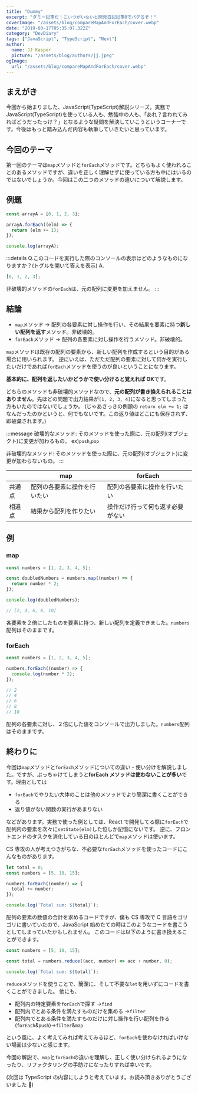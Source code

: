 ```yaml
---
title: "Dummy"
excerpt: "ダミー記事だ！こいつがいないと開発日記記事0でバグるぞ！"
coverImage: "/assets/blog/compareMapAndForEach/cover.webp"
date: "2019-03-17T05:35:07.322Z"
category: "DevDiary"
tags: ["JavaScript", "TypeScript", "Next"]
author:
  name: JJ Kasper
  picture: "/assets/blog/authors/jj.jpeg"
ogImage:
  url: "/assets/blog/compareMapAndForEach/cover.webp"
---
```


## まえがき

今回から始まりました、JavaScript(TypeScript)解説シリーズ。実務で JavaScript(TypeScript)を使っている人も、勉強中の人も、「あれ？言われてみればどうだったっけ？」となるような疑問を解決していこうというコーナーです。今後はもっと踏み込んだ内容も執筆していきたいと思っています。

## 今回のテーマ

第一回のテーマは`map`メソッドと`forEach`メソッドです。どちらもよく使われることのあるメソッドですが、違いを正しく理解せずに使っている方も中にはいるのではないでしょうか。今回はこの二つのメソッドの違いについて解説します。

## 例題

```js
const arrayA = [0, 1, 2, 3];

arrayA.forEach((elm) => {
  return (elm += 1);
});

console.log(arrayA);
```

:::details Q.このコードを実行した際のコンソールの表示はどのようなものになりますか？(トグルを開いて答えを表示)
A.

```js
[0, 1, 2, 3];
```

非破壊的メソッドの`forEach`は、元の配列に変更を加えません。
:::

## 結論

- `map`メソッド → 配列の各要素に対し操作を行い、その結果を要素に持つ**新しい配列を返す**メソッド。非破壊的。
- `forEach`メソッド → 配列の各要素に対し操作を行うメソッド。非破壊的。

`map`メソッドは既存の配列の要素から、新しい配列を作成するという目的がある場合に用いられます。
逆にいえば、ただただ配列の要素に対して何かを実行したいだけであれば`forEach`メソッドを使うのが良いということになります。

**基本的に、配列を返したいかどうかで使い分けると覚えれば OK**です。

どちらのメソッドも非破壊的メソッドなので、**元の配列が書き換えられることはありません**。先ほどの問題で出力結果が`[1, 2, 3, 4]`になると思ってしまった方もいたのではないでしょうか。
(じゃあさっきの例題の `return elm += 1;` はなんだったのかというと、何でもないです。この返り値はどこにも保存されず、即破棄されます。)

:::message
破壊的なメソッド: そのメソッドを使った際に、元の配列(オブジェクト)に変更が加わるもの。 ex)`push`,`pop`

非破壊的なメソッド: そのメソッドを使った際に、元の配列(オブジェクト)に変更が加わらないもの。
:::

|        | map                          | forEach                          |
| ------ | ---------------------------- | -------------------------------- |
| 共通点 | 配列の各要素に操作を行いたい | 配列の各要素に操作を行いたい     |
| 相違点 | 結果から配列を作りたい       | 操作だけ行って何も返す必要がない |

## 例

### map

```js
const numbers = [1, 2, 3, 4, 5];

const doubledNumbers = numbers.map((number) => {
  return number * 2;
});

console.log(doubledNumbers);

// [2, 4, 6, 8, 10]
```

各要素を２倍にしたものを要素に持つ、新しい配列を定義できました。`numbers`配列はそのままです。

### forEach

```js
const numbers = [1, 2, 3, 4, 5];

numbers.forEach((number) => {
  console.log(number * 2);
});

// 2
// 4
// 6
// 8
// 10
```

配列の各要素に対し、２倍にした値をコンソールで出力しました。`numbers`配列はそのままです。

## 終わりに

今回は`map`メソッドと`forEach`メソッドについての違い・使い分けを解説しました。ですが、ぶっちゃけてしまうと**forEach メソッドは使わないことが多い**です。理由としては

- `forEach`でやりたい大体のことは他のメソッドでより簡潔に書くことができる
- 返り値がない関数の実行があまりない

などがあります。実務で使った例としては、React で開発してる際に`forEach`で配列内の要素を次々に`setState(elm)`した位しか記憶にないです。
逆に、フロントエンドのタスクを消化している日のほとんどで`map`メソッドは使います。

CS 専攻の人が考えつきがちな、不必要な`forEach`メソッドを使ったコードにこんなものがあります。

```js
let total = 0;
const numbers = [5, 10, 15];

numbers.forEach((number) => {
  total += number;
});

console.log(`Total sum: ${total}`);
```

配列の要素の数値の合計を求めるコードですが、僕も CS 専攻で C 言語をゴリゴリに書いていたので、JavaScript 始めたての時はこのようなコードを書こうとしてしまっていたかもしれません。
このコードは以下のように書き換えることができます。

```js
const numbers = [5, 10, 15];

const total = numbers.reduce((acc, number) => acc + number, 0);

console.log(`Total sum: ${total}`);
```

`reduce`メソッドを使うことで、簡潔に、そして不要な`let`を用いずにコードを書くことができました。
他にも、

- 配列内の特定要素を`forEach`で探す →`find`
- 配列内でとある条件を満たすものだけを集める →`filter`
- 配列内でとある条件を満たすものだけに対し操作を行い配列を作る(`forEach`&`push`)→`filter`&`map`

という風に、よく考えてみれば考えてみるほど、`forEach`を使わなければいけない場面は少ないと感じます。

今回の解説で、`map`と`forEach`の違いを理解し、正しく使い分けられるようになったり、リファクタリングの手助けになったりすれば幸いです。

(次回は TypeScript の内容にしようと考えています。お読み頂きありがとうございました 🙌)
